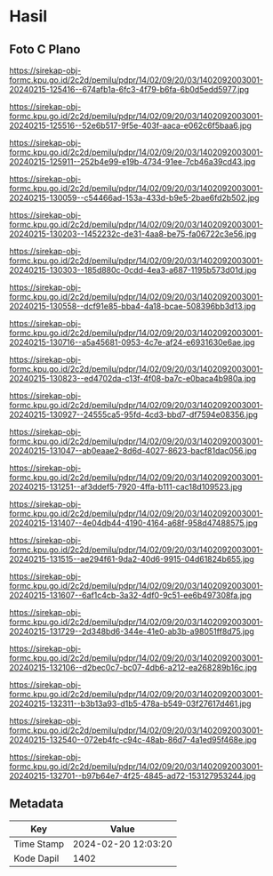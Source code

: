 # Hasil

## Foto C Plano

https://sirekap-obj-formc.kpu.go.id/2c2d/pemilu/pdpr/14/02/09/20/03/1402092003001-20240215-125416--674afb1a-6fc3-4f79-b6fa-6b0d5edd5977.jpg

https://sirekap-obj-formc.kpu.go.id/2c2d/pemilu/pdpr/14/02/09/20/03/1402092003001-20240215-125516--52e6b517-9f5e-403f-aaca-e062c6f5baa6.jpg

https://sirekap-obj-formc.kpu.go.id/2c2d/pemilu/pdpr/14/02/09/20/03/1402092003001-20240215-125911--252b4e99-e19b-4734-91ee-7cb46a39cd43.jpg

https://sirekap-obj-formc.kpu.go.id/2c2d/pemilu/pdpr/14/02/09/20/03/1402092003001-20240215-130059--c54466ad-153a-433d-b9e5-2bae6fd2b502.jpg

https://sirekap-obj-formc.kpu.go.id/2c2d/pemilu/pdpr/14/02/09/20/03/1402092003001-20240215-130203--1452232c-de31-4aa8-be75-fa06722c3e56.jpg

https://sirekap-obj-formc.kpu.go.id/2c2d/pemilu/pdpr/14/02/09/20/03/1402092003001-20240215-130303--185d880c-0cdd-4ea3-a687-1195b573d01d.jpg

https://sirekap-obj-formc.kpu.go.id/2c2d/pemilu/pdpr/14/02/09/20/03/1402092003001-20240215-130558--dcf91e85-bba4-4a18-bcae-508396bb3d13.jpg

https://sirekap-obj-formc.kpu.go.id/2c2d/pemilu/pdpr/14/02/09/20/03/1402092003001-20240215-130716--a5a45681-0953-4c7e-af24-e6931630e6ae.jpg

https://sirekap-obj-formc.kpu.go.id/2c2d/pemilu/pdpr/14/02/09/20/03/1402092003001-20240215-130823--ed4702da-c13f-4f08-ba7c-e0baca4b980a.jpg

https://sirekap-obj-formc.kpu.go.id/2c2d/pemilu/pdpr/14/02/09/20/03/1402092003001-20240215-130927--24555ca5-95fd-4cd3-bbd7-df7594e08356.jpg

https://sirekap-obj-formc.kpu.go.id/2c2d/pemilu/pdpr/14/02/09/20/03/1402092003001-20240215-131047--ab0eaae2-8d6d-4027-8623-bacf81dac056.jpg

https://sirekap-obj-formc.kpu.go.id/2c2d/pemilu/pdpr/14/02/09/20/03/1402092003001-20240215-131251--af3ddef5-7920-4ffa-b111-cac18d109523.jpg

https://sirekap-obj-formc.kpu.go.id/2c2d/pemilu/pdpr/14/02/09/20/03/1402092003001-20240215-131407--4e04db44-4190-4164-a68f-958d47488575.jpg

https://sirekap-obj-formc.kpu.go.id/2c2d/pemilu/pdpr/14/02/09/20/03/1402092003001-20240215-131515--ae294f61-9da2-40d6-9915-04d61824b655.jpg

https://sirekap-obj-formc.kpu.go.id/2c2d/pemilu/pdpr/14/02/09/20/03/1402092003001-20240215-131607--6af1c4cb-3a32-4df0-9c51-ee6b497308fa.jpg

https://sirekap-obj-formc.kpu.go.id/2c2d/pemilu/pdpr/14/02/09/20/03/1402092003001-20240215-131729--2d348bd6-344e-41e0-ab3b-a98051ff8d75.jpg

https://sirekap-obj-formc.kpu.go.id/2c2d/pemilu/pdpr/14/02/09/20/03/1402092003001-20240215-132106--d2bec0c7-bc07-4db6-a212-ea268289b16c.jpg

https://sirekap-obj-formc.kpu.go.id/2c2d/pemilu/pdpr/14/02/09/20/03/1402092003001-20240215-132311--b3b13a93-d1b5-478a-b549-03f27617d461.jpg

https://sirekap-obj-formc.kpu.go.id/2c2d/pemilu/pdpr/14/02/09/20/03/1402092003001-20240215-132540--072eb4fc-c94c-48ab-86d7-4a1ed95f468e.jpg

https://sirekap-obj-formc.kpu.go.id/2c2d/pemilu/pdpr/14/02/09/20/03/1402092003001-20240215-132701--b97b64e7-4f25-4845-ad72-153127953244.jpg


## Metadata

| Key        | Value               |
| ---------- | ------------------- |
| Time Stamp | 2024-02-20 12:03:20 |
| Kode Dapil | 1402                |



